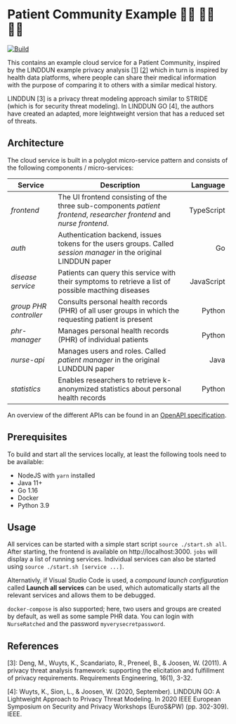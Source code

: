 # Patient Community Example 👩‍⚕️ 🧑‍⚕️ 👨‍⚕️

[![Build](https://github.com/clouditor/patient-community-example/actions/workflows/build.yml/badge.svg)](https://github.com/clouditor/patient-community-example/actions/workflows/build.yml)

This contains an example cloud service for a Patient Community, inspired by the LINDDUN example privacy analysis [[1]] [[2]] which in turn is inspired by health data platforms, where people can share their medical information with the purpose of comparing it to others with a similar medical history.

LINDDUN [3] is a privacy threat modeling approach similar to STRIDE (which is for security threat modeling).
In LINDDUN GO [4], the authors have created an adapted, more leightweight version that has a reduced set of threats.

## Architecture

The cloud service is built in a polyglot micro-service pattern and consists of the following components / micro-services:

| Service                | Description                                                                                                            |   Language |
| ---------------------- | ---------------------------------------------------------------------------------------------------------------------- | ---------: |
| *frontend*             | The UI frontend consisting of the three sub-components *patient frontend*, *researcher frontend* and *nurse frontend*. | TypeScript |
| *auth*                 | Authentication backend, issues tokens for the users groups. Called *session manager* in the original LINDDUN paper     |         Go |
| *disease service*      | Patients can query this service with their symptoms to retrieve a list of possible macthing diseases                                                                                                                   |  JavaScript          |
| *group PHR controller* | Consults personal health records (PHR) of all user groups in which the requesting patient is present                   |     Python |
| *phr-manager*          | Manages personal health records (PHR) of individual patients                                                           |     Python |
| *nurse-api*            | Manages users and roles. Called *patient manager* in the original LUNDDUN paper                                        |       Java |
| *statistics*           | Enables researchers to retrieve k-anonymized statistics about personal health records                                  |     Python |

An overview of the different APIs can be found in an [OpenAPI specification](https://github.com/clouditor/patient-community-example/blob/main/openapi/patient_community_openapi.yaml).

## Prerequisites

To build and start all the services locally, at least the following tools need to be available:
* NodeJS with `yarn` installed
* Java 11+
* Go 1.16
* Docker
* Python 3.9

## Usage

All services can be started with a simple start script `source ./start.sh all`. After starting, the frontend is available on http://localhost:3000. `jobs` will display a list of running services. Individual services can also be started using `source ./start.sh [service ...]`.

Alternativly, if Visual Studio Code is used, a *compound launch configuration* called **Launch all services** can be used, which automatically starts all the relevant services and allows them to be debugged.

`docker-compose` is also supported; here, two users and groups are created by default, as well as some sample PHR data. You can login with `NurseRatched` and the password `myverysecretpassword`.

## References

[1]: https://7e71aeba-b883-4889-aee9-a3064f8be401.filesusr.com/ugd/cc602e_b4f5b1fc19da49a9bb8e39f0933cadab.pdf
[2]: https://www.linddun.org/downloads

[3]: Deng, M., Wuyts, K., Scandariato, R., Preneel, B., & Joosen, W. (2011). A privacy threat analysis framework: supporting the elicitation and fulfillment of privacy requirements. Requirements Engineering, 16(1), 3-32.

[4]: Wuyts, K., Sion, L., & Joosen, W. (2020, September). LINDDUN GO: A Lightweight Approach to Privacy Threat Modeling. In 2020 IEEE European Symposium on Security and Privacy Workshops (EuroS&PW) (pp. 302-309). IEEE.
